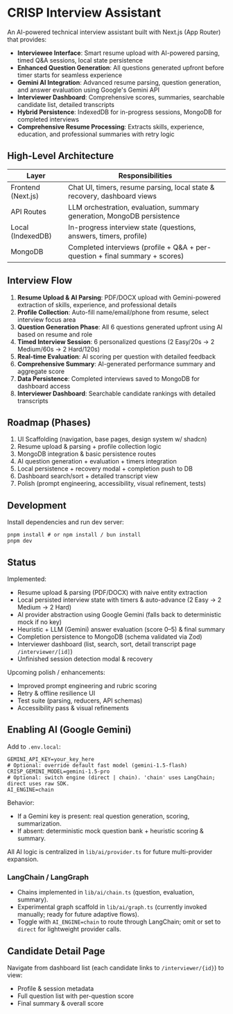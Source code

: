 # CRISP Interview Assistant

An AI-powered technical interview assistant built with Next.js (App Router) that provides:

- **Interviewee Interface**: Smart resume upload with AI-powered parsing, timed Q&A sessions, local state persistence
- **Enhanced Question Generation**: All questions generated upfront before timer starts for seamless experience
- **Gemini AI Integration**: Advanced resume parsing, question generation, and answer evaluation using Google's Gemini API
- **Interviewer Dashboard**: Comprehensive scores, summaries, searchable candidate list, detailed transcripts
- **Hybrid Persistence**: IndexedDB for in-progress sessions, MongoDB for completed interviews
- **Comprehensive Resume Processing**: Extracts skills, experience, education, and professional summaries with retry logic

## High-Level Architecture

| Layer              | Responsibilities                                                             |
| ------------------ | ---------------------------------------------------------------------------- |
| Frontend (Next.js) | Chat UI, timers, resume parsing, local state & recovery, dashboard views     |
| API Routes         | LLM orchestration, evaluation, summary generation, MongoDB persistence       |
| Local (IndexedDB)  | In-progress interview state (questions, answers, timers, profile)            |
| MongoDB            | Completed interviews (profile + Q&A + per-question + final summary + scores) |

## Interview Flow

1. **Resume Upload & AI Parsing**: PDF/DOCX upload with Gemini-powered extraction of skills, experience, and professional details
2. **Profile Collection**: Auto-fill name/email/phone from resume, select interview focus area
3. **Question Generation Phase**: All 6 questions generated upfront using AI based on resume and role
4. **Timed Interview Session**: 6 personalized questions (2 Easy/20s → 2 Medium/60s → 2 Hard/120s)
5. **Real-time Evaluation**: AI scoring per question with detailed feedback
6. **Comprehensive Summary**: AI-generated performance summary and aggregate score
7. **Data Persistence**: Completed interviews saved to MongoDB for dashboard access
8. **Interviewer Dashboard**: Searchable candidate rankings with detailed transcripts

## Roadmap (Phases)

1. UI Scaffolding (navigation, base pages, design system w/ shadcn)
2. Resume upload & parsing + profile collection logic
3. MongoDB integration & basic persistence routes
4. AI question generation + evaluation + timers integration
5. Local persistence + recovery modal + completion push to DB
6. Dashboard search/sort + detailed transcript view
7. Polish (prompt engineering, accessibility, visual refinement, tests)

## Development

Install dependencies and run dev server:

```
pnpm install # or npm install / bun install
pnpm dev
```

## Status

Implemented:

- Resume upload & parsing (PDF/DOCX) with naive entity extraction
- Local persisted interview state with timers & auto-advance (2 Easy → 2 Medium → 2 Hard)
- AI provider abstraction using Google Gemini (falls back to deterministic mock if no key)
- Heuristic + LLM (Gemini) answer evaluation (score 0–5) & final summary
- Completion persistence to MongoDB (schema validated via Zod)
- Interviewer dashboard (list, search, sort, detail transcript page `/interviewer/[id]`)
- Unfinished session detection modal & recovery

Upcoming polish / enhancements:

- Improved prompt engineering and rubric scoring
- Retry & offline resilience UI
- Test suite (parsing, reducers, API schemas)
- Accessibility pass & visual refinements

## Enabling AI (Google Gemini)

Add to `.env.local`:

```
GEMINI_API_KEY=your_key_here
# Optional: override default fast model (gemini-1.5-flash)
CRISP_GEMINI_MODEL=gemini-1.5-pro
# Optional: switch engine (direct | chain). 'chain' uses LangChain; direct uses raw SDK.
AI_ENGINE=chain
```

Behavior:

- If a Gemini key is present: real question generation, scoring, summarization.
- If absent: deterministic mock question bank + heuristic scoring & summary.

All AI logic is centralized in `lib/ai/provider.ts` for future multi-provider expansion.

### LangChain / LangGraph

- Chains implemented in `lib/ai/chain.ts` (question, evaluation, summary).
- Experimental graph scaffold in `lib/ai/graph.ts` (currently invoked manually; ready for future adaptive flows).
- Toggle with `AI_ENGINE=chain` to route through LangChain; omit or set to `direct` for lightweight provider calls.

## Candidate Detail Page

Navigate from dashboard list (each candidate links to `/interviewer/{id}`) to view:

- Profile & session metadata
- Full question list with per-question score
- Final summary & overall score
